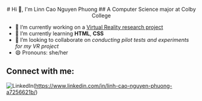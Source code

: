 <p align="center">
# Hi 👋, I'm Linn Cao Nguyen Phuong
## A Computer Science major at Colby College
</p>

- 🔭 I’m currently working on a [Virtual Reality research project](https://github.com/linncao/3D_Chess_Set_in_VR "3D Chess Set in VR for Spatial and Geometric Reasoning") 
- 🌱 I’m currently learning **HTML**, **CSS**
- 👯 I’m looking to collaborate on *conducting pilot tests and experiments for my VR project*
- 😄 Pronouns: she/her

## Connect with me:
![LinkedIn](linkedin.svg)(https://www.linkedin.com/in/linh-cao-nguyen-phuong-a7256621b/)
